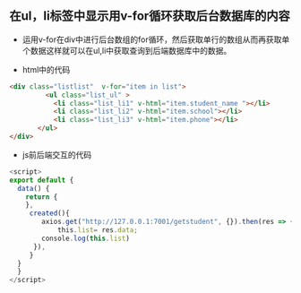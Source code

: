   ## 在ul，li标签中显示用v-for循环获取后台数据库的内容
  + 运用v-for在div中进行后台数组的for循环，然后获取单行的数组从而再获取单个数据这样就可以在ul,li中获取查询到后端数据库中的数据。
* html中的代码

 ```html
 <div class="listlist"  v-for="item in list">
          <ul class="list_ul" >
            <li class="list_li1" v-html="item.student_name "></li>
            <li class="list_li2" v-html="item.school"></li>
            <li class="list_li3" v-html="item.phone"></li>
        </ul>
</div>
```

* js前后端交互的代码

```js
<script>
export default {
  data() {
    return {
    },
     created(){
        axios.get("http://127.0.0.1:7001/getstudent", {}).then(res => {
            this.list= res.data;
        console.log(this.list)
      }),
     }
  }
  }
</script>
```